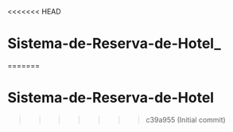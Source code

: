 <<<<<<< HEAD
# Sistema-de-Reserva-de-Hotel_
=======
# Sistema-de-Reserva-de-Hotel
>>>>>>> c39a955 (Initial commit)
